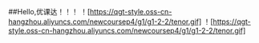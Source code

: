 ##Hello,优课达！！！
！[https://qgt-style.oss-cn-hangzhou.aliyuncs.com/newcoursep4/g1/g1-2-2/tenor.gif]
！[https://qgt-style.oss-cn-hangzhou.aliyuncs.com/newcoursep4/g1/g1-2-2/tenor.gif]
